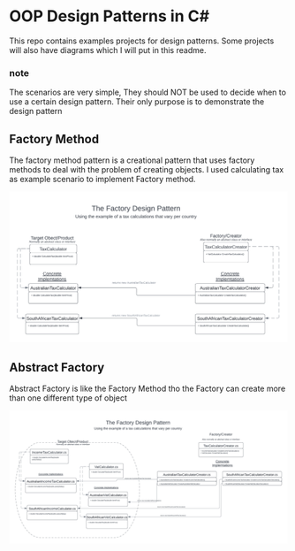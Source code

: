 # OOP Design Patterns in C#
This repo contains examples projects for design patterns. Some projects will also have diagrams which I will put in this readme.

### note
The scenarios are very simple, They should NOT be used to decide when to use a certain design pattern. Their only purpose is to demonstrate the design pattern

## Factory Method
The factory method pattern is a creational pattern that uses factory methods to deal with the problem of creating objects.
I used calculating tax as example scenario to implement Factory method.

![Alt text](Diagrams/FactoryDesignPatter.png?raw=true "Factory")

## Abstract Factory 

Abstract Factory is like the Factory Method tho the Factory can create more than one different type of object

![Alt text](Diagrams/AbstractFactory%20.png?raw=true "AbstractFactory")
